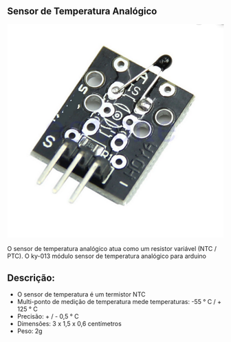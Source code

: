 ## Sensor de Temperatura Analógico

![alt text](img/1.png)

O sensor de temperatura analógico atua como um resistor variável (NTC / PTC). O ky-013 módulo sensor de temperatura analógico para arduino

## Descrição:

- O sensor de temperatura é um termistor NTC
- Multi-ponto de medição de temperatura mede temperaturas: -55 ° C / + 125 ° C
- Precisão: + / - 0,5 ° C
- Dimensões: 3 x 1,5 x 0,6 centímetros
- Peso: 2g
